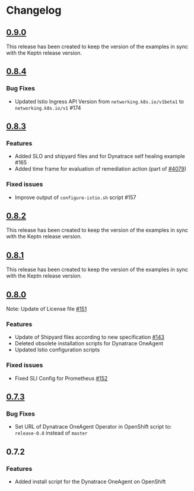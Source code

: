 # Changelog

## [0.9.0](https://github.com/keptn/examples/compare/0.8.4...0.9.0)

This release has been created to keep the version of the examples in sync with the Keptn release version.

## [0.8.4](https://github.com/keptn/examples/compare/0.8.3...0.8.4)

### Bug Fixes

- Updated Istio Ingress API Version from `networking.k8s.io/v1beta1` to `networking.k8s.io/v1` #174

## [0.8.3](https://github.com/keptn/examples/compare/0.8.2...0.8.3)

### Features

- Added SLO and shipyard files and for Dynatrace self healing example #165
- Added time frame for evaluation of remediation action (part of [#4079](https://github.com/keptn/keptn/issues/4079))

### Fixed issues

- Improve output of `configure-istio.sh` script #157

## [0.8.2](https://github.com/keptn/examples/compare/0.8.1...0.8.2)

This release has been created to keep the version of the examples in sync with the Keptn release version.

## [0.8.1](https://github.com/keptn/examples/compare/0.8.0...0.8.1)

This release has been created to keep the version of the examples in sync with the Keptn release version.

## [0.8.0](https://github.com/keptn/examples/compare/0.7.3...0.8.0)

Note: Update of License file [#151](https://github.com/keptn/examples/issues/151)

### Features

- Update of Shipyard files according to new specification [#143](https://github.com/keptn/examples/issues/143)
- Deleted obsolete installation scripts for Dynatrace OneAgent
- Updated Istio configuration scripts

### Fixed issues

- Fixed SLI Config for Prometheus [#152](https://github.com/keptn/examples/issues/152)


## [0.7.3](https://github.com/keptn/examples/compare/0.7.2...0.7.3)

### Bug Fixes

- Set URL of Dynatrace OneAgent Operator in OpenShift script to: `release-0.8` instead of `master`

## 0.7.2

### Features

- Added install script for the Dynatrace OneAgent on OpenShift
